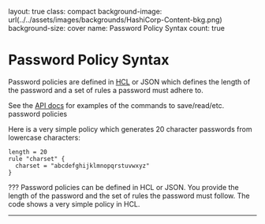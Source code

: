 layout: true
class: compact
background-image: url(../../assets/images/backgrounds/HashiCorp-Content-bkg.png)
background-size: cover
name: Password Policy Syntax
count: true

# Password Policy Syntax

Password policies are defined in [HCL](https://github.com/hashicorp/hcl) or JSON which defines the length of the password and a set of rules a password must adhere to.

See the [API docs](https://developer.hashicorp.com/vault/api-docs/system/policies-password) for examples of the commands to save/read/etc. password policies

Here is a very simple policy which generates 20 character passwords from lowercase characters:

```hcl
length = 20
rule "charset" {
  charset = "abcdefghijklmnopqrstuvwxyz"
}

```

???
Password policies can be defined in HCL or JSON. You provide the length of the password and the set of rules the password must follow. The code shows a very simple policy in HCL.

---